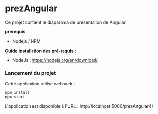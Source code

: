 # prezAngular

Ce projet contient le diaparoma de présentation de Angular

__prerequis__
* Nodejs / NPM

__Guide installation des pré-requis :__
* NodeJs : https://nodejs.org/en/download/

### Lancement du projet

Cette application utilise webpack :

    npm install
    npm start

L'application est disponible à l'URL : http://localhost:5000/prezAngular4/
